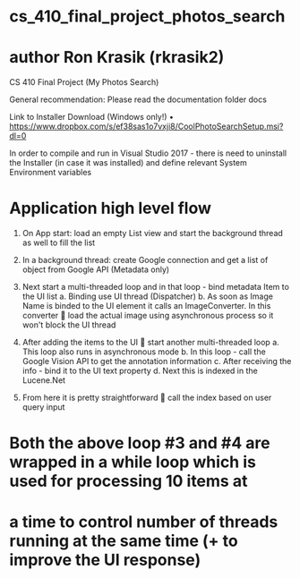 # cs_410_final_project_photos_search
# author Ron Krasik (rkrasik2)
CS 410 Final Project (My Photos Search)

General recommendation: Please read the documentation folder docs

Link to Installer Download (Windows only!)
• https://www.dropbox.com/s/ef38sas1o7vxji8/CoolPhotoSearchSetup.msi?dl=0

In order to compile and run in Visual Studio 2017 - there is need to uninstall the
Installer (in case it was installed) and define relevant System Environment variables

# Application high level flow

1) On App start: load an empty List view and start the background thread as well to fill the list

2) In a background thread: create Google connection and get a list of object from Google API
(Metadata only)
3) Next start a multi-threaded loop and in that loop - bind metadata Item to the UI list
a. Binding use UI thread (Dispatcher)
b. As soon as Image Name is binded to the UI element it calls an ImageConverter.
In this converter  load the actual image using asynchronous process so it won't block the
UI thread

4) After adding the items to the UI  start another multi-threaded loop
a. This loop also runs in asynchronous mode
b. In this loop - call the Google Vision API to get the annotation information
c. After receiving the info - bind it to the UI text property
d. Next this is indexed in the Lucene.Net

5) From here it is pretty straightforward  call the index based on user query input

# Both the above loop #3 and #4 are wrapped in a while loop which is used for processing 10 items at
# a time to control number of threads running at the same time (+ to improve the UI response)

